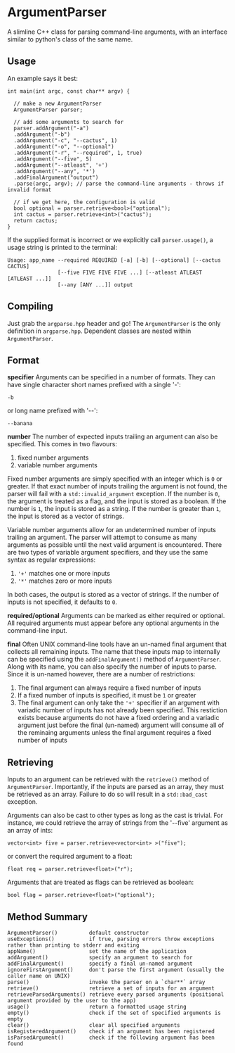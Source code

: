 ArgumentParser
==============
A slimline C++ class for parsing command-line arguments, with an interface similar to python's class of the same name.

Usage
-----
An example says it best:

    int main(int argc, const char** argv) {

      // make a new ArgumentParser
      ArgumentParser parser;

      // add some arguments to search for
      parser.addArgument("-a")
      .addArgument("-b")
      .addArgument("-c", "--cactus", 1)
      .addArgument("-o", "--optional")
      .addArgument("-r", "--required", 1, true)
      .addArgument("--five", 5)
      .addArgument("--atleast", '+')
      .addArgument("--any", '*')
      .addFinalArgument("output")
      .parse(argc, argv); // parse the command-line arguments - throws if invalid format

      // if we get here, the configuration is valid
      bool optional = parser.retrieve<bool>("optional");
      int cactus = parser.retrieve<int>("cactus");
      return cactus;
    }

If the supplied format is incorrect or we explicitly call `parser.usage()`, a usage string is printed to the terminal:

    Usage: app_name --required REQUIRED [-a] [-b] [--optional] [--cactus CACTUS]
                    [--five FIVE FIVE FIVE ...] [--atleast ATLEAST [ATLEAST ...]]
                    [--any [ANY ...]] output

Compiling
---------
Just grab the `argparse.hpp` header and go! The `ArgumentParser` is the only definition in `argparse.hpp`. Dependent classes are nested within `ArgumentParser`.

Format
------
**specifier**
Arguments can be specified in a number of formats. They can have single character short names prefixed with a single '-':

    -b

or long name prefixed with '--':

    --banana

**number**
The number of expected inputs trailing an argument can also be specified. This comes in two flavours:


1. fixed number arguments
2. variable number arguments

Fixed number arguments are simply specified with an integer which is `0` or greater. If that exact number of inputs trailing the argument is not found, the parser will fail with a `std::invalid_argument` exception.
If the number is `0`, the argument is treated as a flag, and the input is stored as a boolean. If the number is `1`, the input is stored as a string. If the number is greater than `1`, the input is stored as a vector of strings.


Variable number arguments allow for an undetermined number of inputs trailing an argument. The parser will attempt to consume as many arguments as possible until the next valid argument is encountered. There are two types of variable argument specifiers, and they use the same syntax as regular expressions:

1. `'+'` matches one or more inputs
2. `'*'` matches zero or more inputs

In both cases, the output is stored as a vector of strings. If the number of inputs is not specified, it defaults to `0`.

**required/optional**
Arguments can be marked as either required or optional. All required arguments must appear before any optional arguments in the command-line input.

**final**
Often UNIX command-line tools have an un-named final argument that collects all remaining inputs. The name that these inputs map to internally can be specified using the `addFinalArgument()` method of `ArgumentParser`. Along with its name, you can also specify the number of inputs to parse. Since it is un-named however, there are a number of restrictions:

1. The final argument can always require a fixed number of inputs
2. If a fixed number of inputs is specified, it must be `1` or greater
3. The final argument can only take the `'+'` specifier if an argument with variadic number of inputs has not already been specified. This restiction exists because arguments do not have a fixed ordering and a variadic argument just before the final (un-named) argument will consume all of the reminaing arguments unless the final argument requires a fixed number of inputs

Retrieving
----------
Inputs to an argument can be retrieved with the `retrieve()` method of `ArgumentParser`. Importantly, if the inputs are parsed as an array, they must be retrieved as an array. Failure to do so will result in a `std::bad_cast` exception.

Arguments can also be cast to other types as long as the cast is trivial. For instance, we could retrieve the array of strings from the '--five' argument as an array of ints:

    vector<int> five = parser.retrieve<vector<int> >("five");

or convert the required argument to a float:

    float req = parser.retrieve<float>("r");

Arguments that are treated as flags can be retrieved as boolean:

    bool flag = parser.retrieve<float>("optional");

Method Summary
--------------

    ArgumentParser()          default constructor
    useExceptions()           if true, parsing errors throw exceptions rather than printing to stderr and exiting
    appName()                 set the name of the application
    addArgument()             specify an argument to search for
    addFinalArgument()        specify a final un-named argument
    ignoreFirstArgument()     don't parse the first argument (usually the caller name on UNIX)
    parse()                   invoke the parser on a `char**` array
    retrieve()                retrieve a set of inputs for an argument
    retrieveParsedArguments() retrieve every parsed arguments (positional argument provided by the user to the app)
    usage()                   return a formatted usage string
    empty()                   check if the set of specified arguments is empty
    clear()                   clear all specified arguments
    isRegisteredArgument()    check if an argument has been registered
    isParsedArgument()        check if the following argument has been found


